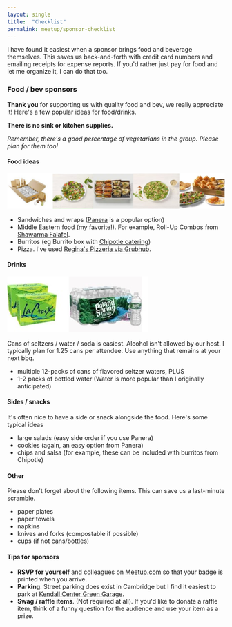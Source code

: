 ```yaml
---
layout: single
title:  "Checklist"
permalink: meetup/sponsor-checklist
---
```


I have found it easiest when a sponsor brings food and beverage themselves. This saves us back-and-forth with credit card numbers and emailing receipts for expense reports. If you'd rather just pay for food and let me organize it, I can do that too.

### Food / bev sponsors
**Thank you** for supporting us with quality food and bev, we really appreciate it! Here's a few popular ideas for food/drinks.

**There is no sink or kitchen supplies.**

*Remember, there's a good percentage of vegetarians in the group. Please plan for them too!*

#### Food ideas
![Catering options](/assets/catering-foods.jpg)
- Sandwiches and wraps ([Panera](https://catering.panerabread.com/) is a popular option)
- Middle Eastern food (my favorite!). For example, Roll-Up Combos from [Shawarma Falafel](https://shawarmafalafel.com/).
- Burritos (eg Burrito box with [Chipotle catering](https://catering.chipotle.com/))
- Pizza. I've used [Regina's Pizzeria via Grubhub](https://www.grubhub.com/restaurant/regina-pizzeria-700-atlantic-ave-boston/455357). 

#### Drinks
![Catering options](/assets/catering-drinks.jpg)

Cans of seltzers / water / soda is easiest. Alcohol isn't allowed by our host. I typically plan for 1.25 cans per attendee. Use anything that remains at your next bbq.

- multiple 12-packs of cans of flavored seltzer waters, PLUS
- 1-2 packs of bottled water (Water is more popular than I originally anticipated)

#### Sides / snacks
It's often nice to have a side or snack alongside the food. Here's some typical ideas

- large salads (easy side order if you use Panera)
- cookies (again, an easy option from Panera)
- chips and salsa (for example, these can be included with burritos from Chipotle)

#### Other
Please don't forget about the following items. This can save us a last-minute scramble.

- paper plates
- paper towels
- napkins
- knives and forks (compostable if possible)
- cups (if not cans/bottles)

#### Tips for sponsors
- **RSVP for yourself** and colleagues on [Meetup.com](https://www.meetup.com/boston-kubernetes-meetup) so that your badge is printed when you arrive.
- **Parking**. Street parking does exist in Cambridge but I find it easiest to park at [Kendall Center Green Garage](https://www.kendallcenter.com/location/).
- **Swag / raffle items**. (Not required at all). If you'd like to donate a raffle item, think of a funny question for the audience and use your item as a prize.
